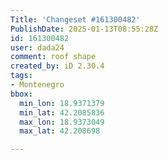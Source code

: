```yaml
---
Title: 'Changeset #161300482'
PublishDate: 2025-01-13T08:55:28Z
id: 161300482
user: dada24
comment: roof shape
created_by: iD 2.30.4
tags:
- Montenegro
bbox:
  min_lon: 18.9371379
  min_lat: 42.2085836
  max_lon: 18.9373049
  max_lat: 42.208698

---
```

